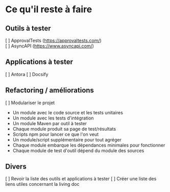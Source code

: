 # Ce qu'il reste à faire

## Outils à tester

[ ] ApprovalTests (https://approvaltests.com/)  
[ ] AsyncAPI (https://www.asyncapi.com/)

## Applications à tester

[ ] Antora
[ ] Docsify

## Refactoring / améliorations

[ ] Modulariser le projet  
- Un module avec le code source et les tests unitaires
- Un module avec les tests d'intégration
- Un module Maven par outil à tester
- Chaque module produit sa page de test/résultats
- Scripts npm pour lancer ce que l'on veut
- Un module/script supplémentaire pour tout agréger
- Chaque module embarque les dépendances minimales pour fonctionner
- Chaque module de test d'outil dépend du module des sources

## Divers
[ ] Revoir la liste des outils et applications à tester
[ ] Créer une liste des liens utiles concernant la living doc

